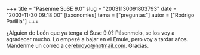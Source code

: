 +++
title = "Pásenme SuSE 9.0"
slug = "20031130091803793"
date = "2003-11-30 09:18:00"
[taxonomies]
tema = ["preguntas"]
autor = ["Rodrigo Padilla"]
+++

¿Alguien de León que ya tenga el Suse 9.0? Pásenmelo, se los voy a
agradecer mucho. Lo empezé a bajar en el Emule, pero voy a tardar años.
Mándenme un correo a cerebroyo@hotmail.com. Gracias.


